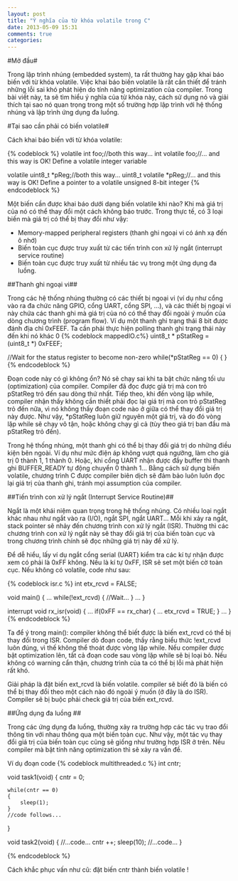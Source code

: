 ```yaml
---
layout: post
title: "Ý nghĩa của từ khóa volatile trong C" 
date: 2013-05-09 15:31
comments: true
categories: 
---
```


#Mở đầu#

Trong lập trình nhúng (embedded system), ta rất thường hay gặp khai báo biến với từ khóa volatile. Việc khai báo biến volatile là rất cần thiết để tránh những lỗi sai khó phát hiện do tính năng optimization của compiler. Trong bài viết này, ta sẽ tìm hiểu ý nghĩa của từ khóa này, cách sử dụng nó và giải thích tại sao nó quan trọng trong một số trường hợp lập trình với hệ thống nhúng và lập trình ứng dụng đa luồng.  

#Tại sao cần phải có biến volatile#

Cách khai báo biến với từ khóa volatile:

{% codeblock %}
volatile int foo;//both this way...
int volatile foo;//... and this way is OK! Define a volatile integer variable

volatile uint8_t *pReg;//both this way...
uint8_t volatile *pReg;//... and this way is OK! Define a pointer to a volatile unsigned 8-bit integer
{% endcodeblock %}

Một biến cần được khai báo dưới dạng biến volatile khi nào? Khi mà giá trị của nó có thể thay đổi một cách không báo trước. Trong thực tế, có 3 loại biến mà giá trị có thể bị thay đổi như vậy: 

+ Memory-mapped peripheral registers (thanh ghi ngoại vi có ánh xạ đến ô nhớ)
+ Biến toàn cục được truy xuất từ các tiến trình con xử lý ngắt (interrupt service routine)
+ Biến toàn cục được truy xuất từ nhiều tác vụ trong một ứng dụng đa luồng. 

##Thanh ghi ngoại vi##

Trong các hệ thống nhúng thường có các thiết bị ngoại vi (ví dụ như cổng vào ra đa chức năng GPIO, cổng UART, cổng SPI, ...), và các thiết bị ngoại vi này chứa các thanh ghi mà giá trị của nó có thể thay đổi ngoài ý muốn của dòng chương trình (program flow). Ví dụ một thanh ghi trạng thái 8 bit được đánh địa chỉ 0xFEEF. Ta cần phải thực hiện polling thanh ghi trạng thái này đến khi nó khác 0 
{% codeblock mappedIO.c%}
uint8_t * pStatReg = (uint8_t *) 0xFEEF;

//Wait for the status register to become non-zero
while(*pStatReg == 0) { }
{% endcodeblock %}

Đoạn code này có gì không ổn? Nó sẽ chạy sai khi ta bật chức năng tối ưu (optimization) của compiler. Compiler đã đọc được giá trị mà con trỏ pStatReg trỏ đến sau dòng thứ nhất. Tiếp theo, khi đến vòng lặp while, compiler nhận thấy không cần thiết phải đọc lại giá trị mà con trỏ pStatReg trỏ đến nữa, vì nó không thấy đoạn code nào ở giữa có thể thay đổi giá trị này được. Như vậy, *pStatReg luôn giữ nguyên một giá trị, và do đó vòng lặp while sẽ chạy vô tận, hoặc không chạy gì cả (tùy theo giá trị ban đầu mà pStatReg trỏ đến).

 Trong hệ thống nhúng, một thanh ghi có thể bị thay đổi giá trị do những điều kiện bên ngoài. Ví dụ như mức điện áp không vượt quá ngưỡng, làm cho giá trị 0 thành 1, 1 thành 0. Hoặc, khi cổng UART nhận được đầy buffer thì thanh ghi BUFFER_READY tự động chuyển 0 thành 1... Bằng cách sử dụng biến volatile, chương trình C được compiler biên dịch sẽ đảm bảo luôn luôn đọc lại giá trị của thanh ghi, tránh mọi assumption của compiler.  

##Tiến trình con xử lý ngắt (Interrupt Service Routine)##  

Ngắt là một khái niệm quan trọng trong hệ thống nhúng. Có nhiều loại ngắt khác nhau như ngắt vào ra (I/O), ngắt SPI, ngắt UART... Mỗi khi xảy ra ngắt, stack pointer sẽ nhảy đến chương trình con xử lý ngắt (ISR). Thường thì các chương trình con xử lý ngắt này sẽ thay đổi giá trị của biến toàn cục và trong chương trình chính sẽ đọc những giá trị này để xử lý.

Để dễ hiểu, lấy ví dụ ngắt cổng serial (UART) kiểm tra các kí tự nhận được xem có phải là 0xFF không. Nếu là kí tự 0xFF, ISR sẽ set một biến cờ toàn cục. Nếu không có volatile, code như sau: 

{% codeblock isr.c %}
int etx_rcvd = FALSE;

void main()
{
	...
	while(!ext_rcvd)
	{
		//Wait...
	}
	...
}

interrupt void rx_isr(void)
{
	...
	if(0xFF == rx_char)
	{
		...
		etx_rcvd = TRUE;
	}
	...
}
{% endcodeblock %}

Ta để ý trong main(): compiler không thể biết được là biến ext_rcvd có thể bị thay đổi trong ISR. Compiler dò đoạn code, thấy rằng biểu thức !ext_rcvd luôn đúng, vì thế không thể thoát được vòng lặp while. Nếu compiler được bật optimization lên, tất cả đoạn code sau vòng lặp while sẽ bị loại bỏ. Nếu không có warning cẩn thận, chương trình của ta có thể bị lỗi mà phát hiện rất khó. 

Giải pháp là đặt biến ext_rcvd là biến volatile. compiler sẽ biết đó là biến có thể bị thay đổi theo một cách nào đó ngoài ý muốn (ở đây là do ISR). Compiler sẽ bị buộc phải check giá trị của biến ext_rcvd. 

##Ứng dụng đa luồng ##

Trong các ứng dụng đa luồng, thường xảy ra trường hợp các tác vụ trao đổi thông tin với nhau thông qua một biến toàn cục. Như vậy, một tác vụ thay đổi giá trị của biến toàn cục cũng sẽ giống như trường hợp ISR ở trên. Nếu compiler mà bật tính năng optimization thì sẽ xảy ra vấn đề. 

Ví dụ đoạn code 
{% codeblock multithreaded.c %}
int cntr;

void task1(void)
{
	cntr = 0;
	
	while(cntr == 0)
	{
		sleep(1);
	}
	//code follows...
}

void task2(void)
{
	//...code...
	cntr ++;
	sleep(10);
	//...code...
}

{% endcodeblock %}

Cách khắc phục vấn như cũ: đặt biến cntr thành biến volatile !  
